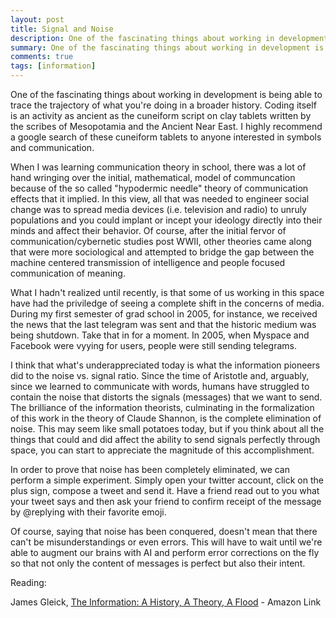 ```yaml
---
layout: post
title: Signal and Noise
description: One of the fascinating things about working in development is being able to trace the trajectory of what you're doing in a broader history.
summary: One of the fascinating things about working in development is being able to trace the trajectory of what you're doing in a broader history.
comments: true
tags: [information]
---
```


One of the fascinating things about working in development is being able to trace the trajectory of what you're doing in a broader history. Coding itself is an activity as ancient as the cuneiform script on clay tablets written by the scribes of Mesopotamia and the Ancient Near East. I highly recommend a google search of these cuneiform tablets to anyone interested in symbols and communication. 

When I was learning communication theory in school, there was a lot of hand wringing over the initial, mathematical, model of communcation because of the so called "hypodermic needle" theory of communication effects that it implied. In this view, all that was needed to engineer social change was to spread media devices (i.e. television and radio) to unruly populations and you could implant or incept your ideology directly into their minds and affect their behavior. Of course, after the initial fervor of communication/cybernetic studies post WWII, other theories came along that were more sociological and attempted to bridge the gap between the machine centered transmission of intelligence and people focused communication of meaning. 

What I hadn't realized until recently, is that some of us working in this space have had the priviledge of seeing a complete shift in the concerns of media. During my first semester of grad school in 2005, for instance, we received the news that the last telegram was sent and that the historic medium was being shutdown. Take that in for a moment. In 2005, when Myspace and Facebook were vyying for users,  people were still sending telegrams. 

I think that what's underappreciated today is what the information pioneers did to the noise vs. signal ratio. Since the time of Aristotle and, arguably, since we learned to communicate with words, humans have struggled to contain the noise that distorts the signals (messages) that we want to send. The brilliance of the information theorists, culminating in the formalization of this work in the theory of Claude Shannon, is the complete elimination of noise. This may seem like small potatoes today, but if you think about all the things that could and did affect the ability to send signals perfectly through space, you can start to appreciate the magnitude of this accomplishment. 

In order to prove that noise has been completely eliminated, we can perform a simple experiment. Simply open your twitter account, click on the plus sign, compose a tweet and send it. Have a friend read out to you what your tweet says and then ask your friend to confirm receipt of the message by @replying with their favorite emoji. 

Of course, saying that noise has been conquered, doesn't mean that there can't be misunderstandings or even errors. This will have to wait until we're able to augment our brains with AI and perform error corrections on the fly so that not only the content of messages is perfect but also their intent. 

Reading: 

James Gleick, [The Information: A History, A Theory, A Flood](https://www.amazon.com/Information-History-Theory-Flood/dp/1400096235#ace-g7448806443) - Amazon Link

